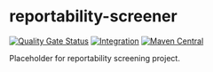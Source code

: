 # reportability-screener

[![Quality Gate Status](https://sonarcloud.io/api/project_badges/measure?project=imsweb_reportability-screener&metric=alert_status)](https://sonarcloud.io/summary/new_code?id=imsweb_reportability-screener)
[![Integration](https://github.com/imsweb/reportability-screener/actions/workflows/integration.yml/badge.svg)](https://github.com/imsweb/reportability-screener/actions)
[![Maven Central](https://maven-badges.herokuapp.com/maven-central/com.imsweb/reportability-screener/badge.svg)](https://maven-badges.herokuapp.com/maven-central/com.imsweb/reportability-screener)

Placeholder for reportability screening project.